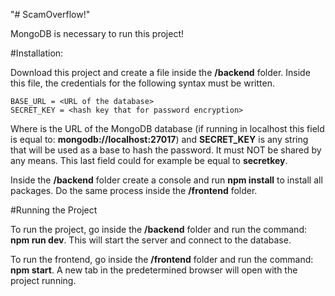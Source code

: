 "# ScamOverflow!"

MongoDB is necessary to run this project!

#Installation:

Download this project and create a file inside the **/backend** folder.
Inside this file, the credentials for the following syntax must be written.

```
BASE_URL = <URL of the database>
SECRET_KEY = <hash key that for password encryption>
```

Where **<URL of the database>** is the URL of the MongoDB database (if running in localhost this field is equal to: **mongodb://localhost:27017**) and **SECRET_KEY** is any string that will be used as a base to hash the password. It must NOT be shared by any means. This last field could for example be equal to **secretkey**.

Inside the **/backend** folder create a console and run **npm install** to install all packages. Do the same process inside the **/frontend** folder.

#Running the Project

To run the project, go inside the **/backend** folder and run the command: **npm run dev**. This will start the server and connect to the database.

To run the frontend, go inside the **/frontend** folder and run the command: **npm start**. A new tab in the predetermined browser will open with the project running.
